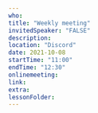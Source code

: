 ```yaml
---
who: 
title: "Weekly meeting"
invitedSpeaker: "FALSE"
description: 
location: "Discord"
date: 2021-10-08
startTime: "11:00"
endTime: "12:30"
onlinemeeting: 
link: 
extra: 
lessonFolder: 
---
```

